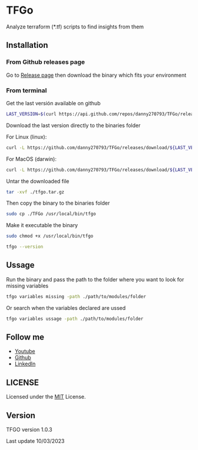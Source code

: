 # TFGo

Analyze terraform (*.tf) scripts to find insights from them

## Installation

### From Github releases page

Go to [Release page](https://github.com/danny270793/TFGo/releases) then download the binary which fits your environment

### From terminal

Get the last versión available on github

```bash
LAST_VERSION=$(curl https://api.github.com/repos/danny270793/TFGo/releases/latest | grep tag_name | cut -d '"' -f 4)
```

Download the last version directly to the binaries folder

For Linux (linux):

```bash
curl -L https://github.com/danny270793/TFGo/releases/download/${LAST_VERSION}/TFGo_${LAST_VERSION}_linux_amd64.tar.gz -o ./tfgo.tar.gz
```

For MacOS (darwin):

```bash
curl -L https://github.com/danny270793/TFGo/releases/download/${LAST_VERSION}/TFGo_${LAST_VERSION}_darwin_amd64.tar.gz -o ./tfgo.tar.gz
```

Untar the downloaded file

```bash
tar -xvf ./tfgo.tar.gz
```

Then copy the binary to the binaries folder

```bash
sudo cp ./TFGo /usr/local/bin/tfgo
```

Make it executable the binary

```bash
sudo chmod +x /usr/local/bin/tfgo
```

```bash
tfgo --version
```

## Ussage

Run the binary and pass the path to the folder where you want to look for missing variables

```bash
tfgo variables missing -path ./path/to/modules/folder
```

Or search when the variables declared are ussed

```bash
tfgo variables ussage -path ./path/to/modules/folder
```
## Follow me

- [Youtube](https://www.youtube.com/channel/UC5MAQWU2s2VESTXaUo-ysgg)
- [Github](https://www.github.com/danny270793/)
- [LinkedIn](https://www.linkedin.com/in/danny270793)

## LICENSE

Licensed under the [MIT](license.md) License.

## Version

TFGO version 1.0.3

Last update 10/03/2023
